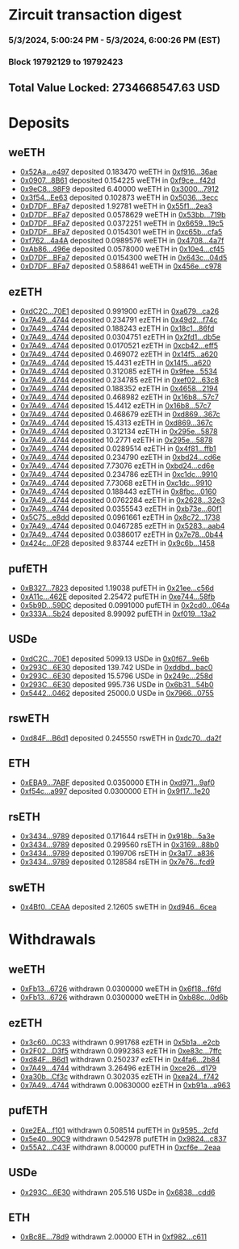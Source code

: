 # Zircuit transaction digest
### 5/3/2024, 5:00:24 PM - 5/3/2024, 6:00:26 PM (EST)
### Block 19792129 to 19792423

## Total Value Locked: 2734668547.63 USD

# Deposits
## weETH
- [0x52Aa...e497](https://etherscan.io/address/0x52Aa899454998Be5b000Ad077a46Bbe360F4e497) deposited 0.183470 weETH in [0xf916...36ae](https://etherscan.io/tx/0x52Aa899454998Be5b000Ad077a46Bbe360F4e497)
- [0x0907...8B61](https://etherscan.io/address/0x09074E4D60F8014bc8bf31bD48142C158Eb88B61) deposited 0.154225 weETH in [0xf9ce...f42d](https://etherscan.io/tx/0x09074E4D60F8014bc8bf31bD48142C158Eb88B61)
- [0x9eC8...98F9](https://etherscan.io/address/0x9eC804a308C6d2BA376353208d86FC2aBCBe98F9) deposited 6.40000 weETH in [0x3000...7912](https://etherscan.io/tx/0x9eC804a308C6d2BA376353208d86FC2aBCBe98F9)
- [0x3f54...Ee63](https://etherscan.io/address/0x3f54a3c3c98cf19D2A9CB3C9d77887550de5Ee63) deposited 0.102873 weETH in [0x5036...3ecc](https://etherscan.io/tx/0x3f54a3c3c98cf19D2A9CB3C9d77887550de5Ee63)
- [0xD7DF...BFa7](https://etherscan.io/address/0xD7DF7E085214743530afF339aFC420c7c720BFa7) deposited 1.92781 weETH in [0x55f1...2ea3](https://etherscan.io/tx/0xD7DF7E085214743530afF339aFC420c7c720BFa7)
- [0xD7DF...BFa7](https://etherscan.io/address/0xD7DF7E085214743530afF339aFC420c7c720BFa7) deposited 0.0578629 weETH in [0x53bb...719b](https://etherscan.io/tx/0xD7DF7E085214743530afF339aFC420c7c720BFa7)
- [0xD7DF...BFa7](https://etherscan.io/address/0xD7DF7E085214743530afF339aFC420c7c720BFa7) deposited 0.0372251 weETH in [0x6659...19c5](https://etherscan.io/tx/0xD7DF7E085214743530afF339aFC420c7c720BFa7)
- [0xD7DF...BFa7](https://etherscan.io/address/0xD7DF7E085214743530afF339aFC420c7c720BFa7) deposited 0.0154301 weETH in [0xc65b...cfa5](https://etherscan.io/tx/0xD7DF7E085214743530afF339aFC420c7c720BFa7)
- [0xf762...4a4A](https://etherscan.io/address/0xf76228DB23cb750096d18c682Fa67ACE94b94a4A) deposited 0.0989576 weETH in [0x4708...4a7f](https://etherscan.io/tx/0xf76228DB23cb750096d18c682Fa67ACE94b94a4A)
- [0xAb86...496e](https://etherscan.io/address/0xAb8657019c7B77877fb7CA3960a1fAEf72AB496e) deposited 0.0578000 weETH in [0x10e4...cf45](https://etherscan.io/tx/0xAb8657019c7B77877fb7CA3960a1fAEf72AB496e)
- [0xD7DF...BFa7](https://etherscan.io/address/0xD7DF7E085214743530afF339aFC420c7c720BFa7) deposited 0.0154300 weETH in [0x643c...04d5](https://etherscan.io/tx/0xD7DF7E085214743530afF339aFC420c7c720BFa7)
- [0xD7DF...BFa7](https://etherscan.io/address/0xD7DF7E085214743530afF339aFC420c7c720BFa7) deposited 0.588641 weETH in [0x456e...c978](https://etherscan.io/tx/0xD7DF7E085214743530afF339aFC420c7c720BFa7)
## ezETH
- [0xdC2C...70E1](https://etherscan.io/address/0xdC2CAbf5e475E396239e2fAD0193aaAe7cED70E1) deposited 0.991900 ezETH in [0xa679...ca26](https://etherscan.io/tx/0xdC2CAbf5e475E396239e2fAD0193aaAe7cED70E1)
- [0x7A49...4744](https://etherscan.io/address/0x7A493Be5c2ce014cD049Bf178a1ac0Db1B434744) deposited 0.234791 ezETH in [0x49d2...f74c](https://etherscan.io/tx/0x7A493Be5c2ce014cD049Bf178a1ac0Db1B434744)
- [0x7A49...4744](https://etherscan.io/address/0x7A493Be5c2ce014cD049Bf178a1ac0Db1B434744) deposited 0.188243 ezETH in [0x18c1...86fd](https://etherscan.io/tx/0x7A493Be5c2ce014cD049Bf178a1ac0Db1B434744)
- [0x7A49...4744](https://etherscan.io/address/0x7A493Be5c2ce014cD049Bf178a1ac0Db1B434744) deposited 0.0304751 ezETH in [0x2fd1...db5e](https://etherscan.io/tx/0x7A493Be5c2ce014cD049Bf178a1ac0Db1B434744)
- [0x7A49...4744](https://etherscan.io/address/0x7A493Be5c2ce014cD049Bf178a1ac0Db1B434744) deposited 0.0170521 ezETH in [0xcb42...eff5](https://etherscan.io/tx/0x7A493Be5c2ce014cD049Bf178a1ac0Db1B434744)
- [0x7A49...4744](https://etherscan.io/address/0x7A493Be5c2ce014cD049Bf178a1ac0Db1B434744) deposited 0.469072 ezETH in [0x14f5...a620](https://etherscan.io/tx/0x7A493Be5c2ce014cD049Bf178a1ac0Db1B434744)
- [0x7A49...4744](https://etherscan.io/address/0x7A493Be5c2ce014cD049Bf178a1ac0Db1B434744) deposited 15.4431 ezETH in [0x14f5...a620](https://etherscan.io/tx/0x7A493Be5c2ce014cD049Bf178a1ac0Db1B434744)
- [0x7A49...4744](https://etherscan.io/address/0x7A493Be5c2ce014cD049Bf178a1ac0Db1B434744) deposited 0.312085 ezETH in [0x9fee...5534](https://etherscan.io/tx/0x7A493Be5c2ce014cD049Bf178a1ac0Db1B434744)
- [0x7A49...4744](https://etherscan.io/address/0x7A493Be5c2ce014cD049Bf178a1ac0Db1B434744) deposited 0.234785 ezETH in [0xef02...63c8](https://etherscan.io/tx/0x7A493Be5c2ce014cD049Bf178a1ac0Db1B434744)
- [0x7A49...4744](https://etherscan.io/address/0x7A493Be5c2ce014cD049Bf178a1ac0Db1B434744) deposited 0.188352 ezETH in [0x4658...2194](https://etherscan.io/tx/0x7A493Be5c2ce014cD049Bf178a1ac0Db1B434744)
- [0x7A49...4744](https://etherscan.io/address/0x7A493Be5c2ce014cD049Bf178a1ac0Db1B434744) deposited 0.468982 ezETH in [0x16b8...57c7](https://etherscan.io/tx/0x7A493Be5c2ce014cD049Bf178a1ac0Db1B434744)
- [0x7A49...4744](https://etherscan.io/address/0x7A493Be5c2ce014cD049Bf178a1ac0Db1B434744) deposited 15.4412 ezETH in [0x16b8...57c7](https://etherscan.io/tx/0x7A493Be5c2ce014cD049Bf178a1ac0Db1B434744)
- [0x7A49...4744](https://etherscan.io/address/0x7A493Be5c2ce014cD049Bf178a1ac0Db1B434744) deposited 0.468679 ezETH in [0xd869...367c](https://etherscan.io/tx/0x7A493Be5c2ce014cD049Bf178a1ac0Db1B434744)
- [0x7A49...4744](https://etherscan.io/address/0x7A493Be5c2ce014cD049Bf178a1ac0Db1B434744) deposited 15.4313 ezETH in [0xd869...367c](https://etherscan.io/tx/0x7A493Be5c2ce014cD049Bf178a1ac0Db1B434744)
- [0x7A49...4744](https://etherscan.io/address/0x7A493Be5c2ce014cD049Bf178a1ac0Db1B434744) deposited 0.312134 ezETH in [0x295e...5878](https://etherscan.io/tx/0x7A493Be5c2ce014cD049Bf178a1ac0Db1B434744)
- [0x7A49...4744](https://etherscan.io/address/0x7A493Be5c2ce014cD049Bf178a1ac0Db1B434744) deposited 10.2771 ezETH in [0x295e...5878](https://etherscan.io/tx/0x7A493Be5c2ce014cD049Bf178a1ac0Db1B434744)
- [0x7A49...4744](https://etherscan.io/address/0x7A493Be5c2ce014cD049Bf178a1ac0Db1B434744) deposited 0.0289514 ezETH in [0x4f81...ffb1](https://etherscan.io/tx/0x7A493Be5c2ce014cD049Bf178a1ac0Db1B434744)
- [0x7A49...4744](https://etherscan.io/address/0x7A493Be5c2ce014cD049Bf178a1ac0Db1B434744) deposited 0.234790 ezETH in [0xbd24...cd6e](https://etherscan.io/tx/0x7A493Be5c2ce014cD049Bf178a1ac0Db1B434744)
- [0x7A49...4744](https://etherscan.io/address/0x7A493Be5c2ce014cD049Bf178a1ac0Db1B434744) deposited 7.73076 ezETH in [0xbd24...cd6e](https://etherscan.io/tx/0x7A493Be5c2ce014cD049Bf178a1ac0Db1B434744)
- [0x7A49...4744](https://etherscan.io/address/0x7A493Be5c2ce014cD049Bf178a1ac0Db1B434744) deposited 0.234786 ezETH in [0xc1dc...9910](https://etherscan.io/tx/0x7A493Be5c2ce014cD049Bf178a1ac0Db1B434744)
- [0x7A49...4744](https://etherscan.io/address/0x7A493Be5c2ce014cD049Bf178a1ac0Db1B434744) deposited 7.73068 ezETH in [0xc1dc...9910](https://etherscan.io/tx/0x7A493Be5c2ce014cD049Bf178a1ac0Db1B434744)
- [0x7A49...4744](https://etherscan.io/address/0x7A493Be5c2ce014cD049Bf178a1ac0Db1B434744) deposited 0.188443 ezETH in [0x8fbc...0160](https://etherscan.io/tx/0x7A493Be5c2ce014cD049Bf178a1ac0Db1B434744)
- [0x7A49...4744](https://etherscan.io/address/0x7A493Be5c2ce014cD049Bf178a1ac0Db1B434744) deposited 0.0762284 ezETH in [0x2628...32e3](https://etherscan.io/tx/0x7A493Be5c2ce014cD049Bf178a1ac0Db1B434744)
- [0x7A49...4744](https://etherscan.io/address/0x7A493Be5c2ce014cD049Bf178a1ac0Db1B434744) deposited 0.0355543 ezETH in [0xb73e...60f1](https://etherscan.io/tx/0x7A493Be5c2ce014cD049Bf178a1ac0Db1B434744)
- [0x5C75...e8dd](https://etherscan.io/address/0x5C75D2CC9F09408FdC3BF5bAD77f1cc414aee8dd) deposited 0.0961661 ezETH in [0x8c72...1738](https://etherscan.io/tx/0x5C75D2CC9F09408FdC3BF5bAD77f1cc414aee8dd)
- [0x7A49...4744](https://etherscan.io/address/0x7A493Be5c2ce014cD049Bf178a1ac0Db1B434744) deposited 0.0467285 ezETH in [0x5283...aab4](https://etherscan.io/tx/0x7A493Be5c2ce014cD049Bf178a1ac0Db1B434744)
- [0x7A49...4744](https://etherscan.io/address/0x7A493Be5c2ce014cD049Bf178a1ac0Db1B434744) deposited 0.0386017 ezETH in [0x7e78...0b44](https://etherscan.io/tx/0x7A493Be5c2ce014cD049Bf178a1ac0Db1B434744)
- [0x424c...0F28](https://etherscan.io/address/0x424c07335763FB6bA3485c775c9155F998760F28) deposited 9.83744 ezETH in [0x9c6b...1458](https://etherscan.io/tx/0x424c07335763FB6bA3485c775c9155F998760F28)
## pufETH
- [0xB327...7823](https://etherscan.io/address/0xB32707a838067EBA272861355d211F8067A47823) deposited 1.19038 pufETH in [0x21ee...c56d](https://etherscan.io/tx/0xB32707a838067EBA272861355d211F8067A47823)
- [0xA11c...462E](https://etherscan.io/address/0xA11c6978d1420C093bF638575E1e65C8d1ac462E) deposited 2.25472 pufETH in [0xe744...58fb](https://etherscan.io/tx/0xA11c6978d1420C093bF638575E1e65C8d1ac462E)
- [0x5b9D...59DC](https://etherscan.io/address/0x5b9D0A9dE7570E5330a47bcb2E1cf670730959DC) deposited 0.0991000 pufETH in [0x2cd0...064a](https://etherscan.io/tx/0x5b9D0A9dE7570E5330a47bcb2E1cf670730959DC)
- [0x333A...5b24](https://etherscan.io/address/0x333AC34e88d133eA5484Edd7f304cF89c1375b24) deposited 8.99092 pufETH in [0xf019...13a2](https://etherscan.io/tx/0x333AC34e88d133eA5484Edd7f304cF89c1375b24)
## USDe
- [0xdC2C...70E1](https://etherscan.io/address/0xdC2CAbf5e475E396239e2fAD0193aaAe7cED70E1) deposited 5099.13 USDe in [0x0f67...9e6b](https://etherscan.io/tx/0xdC2CAbf5e475E396239e2fAD0193aaAe7cED70E1)
- [0x293C...6E30](https://etherscan.io/address/0x293C6937D8D82e05B01335F7B33FBA0c8e256E30) deposited 139.742 USDe in [0xddbd...bac0](https://etherscan.io/tx/0x293C6937D8D82e05B01335F7B33FBA0c8e256E30)
- [0x293C...6E30](https://etherscan.io/address/0x293C6937D8D82e05B01335F7B33FBA0c8e256E30) deposited 15.5796 USDe in [0x249c...258d](https://etherscan.io/tx/0x293C6937D8D82e05B01335F7B33FBA0c8e256E30)
- [0x293C...6E30](https://etherscan.io/address/0x293C6937D8D82e05B01335F7B33FBA0c8e256E30) deposited 995.736 USDe in [0x6b31...54b0](https://etherscan.io/tx/0x293C6937D8D82e05B01335F7B33FBA0c8e256E30)
- [0x5442...0462](https://etherscan.io/address/0x5442cd1D799Fa4A2adf87b3a0bba3A2BfDB70462) deposited 25000.0 USDe in [0x7966...0755](https://etherscan.io/tx/0x5442cd1D799Fa4A2adf87b3a0bba3A2BfDB70462)
## rswETH
- [0xd84F...B6d1](https://etherscan.io/address/0xd84FCC154f6927D09F868c16706a16AD2fB7B6d1) deposited 0.245550 rswETH in [0xdc70...da2f](https://etherscan.io/tx/0xd84FCC154f6927D09F868c16706a16AD2fB7B6d1)
## ETH
- [0xEBA9...7ABF](https://etherscan.io/address/0xEBA9cb65CdbBCB97545Bc7791e7799aAEdA27ABF) deposited 0.0350000 ETH in [0xd971...9af0](https://etherscan.io/tx/0xEBA9cb65CdbBCB97545Bc7791e7799aAEdA27ABF)
- [0xf54c...a997](https://etherscan.io/address/0xf54c98C4cac520Ac3908ff9783892e13A2A2a997) deposited 0.0300000 ETH in [0x9f17...1e20](https://etherscan.io/tx/0xf54c98C4cac520Ac3908ff9783892e13A2A2a997)
## rsETH
- [0x3434...9789](https://etherscan.io/address/0x34349c5569e7B846c3558961552D2202760A9789) deposited 0.171644 rsETH in [0x918b...5a3e](https://etherscan.io/tx/0x34349c5569e7B846c3558961552D2202760A9789)
- [0x3434...9789](https://etherscan.io/address/0x34349c5569e7B846c3558961552D2202760A9789) deposited 0.299560 rsETH in [0x3169...88b0](https://etherscan.io/tx/0x34349c5569e7B846c3558961552D2202760A9789)
- [0x3434...9789](https://etherscan.io/address/0x34349c5569e7B846c3558961552D2202760A9789) deposited 0.199706 rsETH in [0x3a17...a836](https://etherscan.io/tx/0x34349c5569e7B846c3558961552D2202760A9789)
- [0x3434...9789](https://etherscan.io/address/0x34349c5569e7B846c3558961552D2202760A9789) deposited 0.128584 rsETH in [0x7e76...fcd9](https://etherscan.io/tx/0x34349c5569e7B846c3558961552D2202760A9789)
## swETH
- [0x4Bf0...CEAA](https://etherscan.io/address/0x4Bf0f9Fd67d2Aff8FCB85bcFE8b1Be81bD31CEAA) deposited 2.12605 swETH in [0xd946...6cea](https://etherscan.io/tx/0x4Bf0f9Fd67d2Aff8FCB85bcFE8b1Be81bD31CEAA)
# Withdrawals
## weETH
- [0xFb13...6726](https://etherscan.io/address/0xFb1395da1e9832fF80aE136BA656C907e8B66726) withdrawn 0.0300000 weETH in [0x6f18...f6fd](https://etherscan.io/tx/0xFb1395da1e9832fF80aE136BA656C907e8B66726)
- [0xFb13...6726](https://etherscan.io/address/0xFb1395da1e9832fF80aE136BA656C907e8B66726) withdrawn 0.0300000 weETH in [0xb88c...0d6b](https://etherscan.io/tx/0xFb1395da1e9832fF80aE136BA656C907e8B66726)
## ezETH
- [0x3c60...0C33](https://etherscan.io/address/0x3c6032CB969f66a9d8724e06d3EfE10badb30C33) withdrawn 0.991768 ezETH in [0x5b1a...e2cb](https://etherscan.io/tx/0x3c6032CB969f66a9d8724e06d3EfE10badb30C33)
- [0x2F02...D3f5](https://etherscan.io/address/0x2F023801dcB6AB397b9F939f236c81fc111cD3f5) withdrawn 0.0992363 ezETH in [0xe83c...7ffc](https://etherscan.io/tx/0x2F023801dcB6AB397b9F939f236c81fc111cD3f5)
- [0xd84F...B6d1](https://etherscan.io/address/0xd84FCC154f6927D09F868c16706a16AD2fB7B6d1) withdrawn 0.250237 ezETH in [0x4fa6...2b84](https://etherscan.io/tx/0xd84FCC154f6927D09F868c16706a16AD2fB7B6d1)
- [0x7A49...4744](https://etherscan.io/address/0x7A493Be5c2ce014cD049Bf178a1ac0Db1B434744) withdrawn 3.26496 ezETH in [0xce26...d179](https://etherscan.io/tx/0x7A493Be5c2ce014cD049Bf178a1ac0Db1B434744)
- [0xa30b...Cf3c](https://etherscan.io/address/0xa30b673453694396844e743ba038735679FeCf3c) withdrawn 0.302035 ezETH in [0xea24...f742](https://etherscan.io/tx/0xa30b673453694396844e743ba038735679FeCf3c)
- [0x7A49...4744](https://etherscan.io/address/0x7A493Be5c2ce014cD049Bf178a1ac0Db1B434744) withdrawn 0.00630000 ezETH in [0xb91a...a963](https://etherscan.io/tx/0x7A493Be5c2ce014cD049Bf178a1ac0Db1B434744)
## pufETH
- [0xe2EA...f101](https://etherscan.io/address/0xe2EAb89C98504ffb404eD6F42A103070a301f101) withdrawn 0.508514 pufETH in [0x9595...2cfd](https://etherscan.io/tx/0xe2EAb89C98504ffb404eD6F42A103070a301f101)
- [0x5e40...90C9](https://etherscan.io/address/0x5e402781eeeAF77979A6956dDbD6adD6125A90C9) withdrawn 0.542978 pufETH in [0x9824...c837](https://etherscan.io/tx/0x5e402781eeeAF77979A6956dDbD6adD6125A90C9)
- [0x55A2...C43F](https://etherscan.io/address/0x55A26DC1a408A2E412ba75FCfA12d1f38EBAC43F) withdrawn 8.00000 pufETH in [0xcf6e...2eaa](https://etherscan.io/tx/0x55A26DC1a408A2E412ba75FCfA12d1f38EBAC43F)
## USDe
- [0x293C...6E30](https://etherscan.io/address/0x293C6937D8D82e05B01335F7B33FBA0c8e256E30) withdrawn 205.516 USDe in [0x6838...cdd6](https://etherscan.io/tx/0x293C6937D8D82e05B01335F7B33FBA0c8e256E30)
## ETH
- [0xBc8E...78d9](https://etherscan.io/address/0xBc8ECA201bE823D4ea5411016ae0457B282c78d9) withdrawn 2.00000 ETH in [0xf982...c611](https://etherscan.io/tx/0xBc8ECA201bE823D4ea5411016ae0457B282c78d9)
